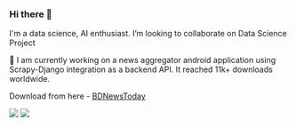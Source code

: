 ### Hi there 👋

I'm a data science, AI enthusiast. 
I’m looking to collaborate on Data Science Project

🔭 I am currently working on a news aggregator android application using Scrapy-Django integration as a backend API. It reached 11k+ downloads worldwide.

Download from here - [BDNewsToday](https://play.google.com/store/apps/details?id=com.softaholik.bdnewstoday&hl=en&gl=US)

[<img src="https://img.shields.io/badge/LinkedIn-0077B5?style=for-the-badge&logo=linkedin&logoColor=white" />](https://www.linkedin.com/in/ahmedshahriar/ "Ahmed Shahriar Sakib's LinkedIn") [<img src="https://img.shields.io/badge/Gmail-D14836?style=for-the-badge&logo=gmail&logoColor=white" />](mailto:ahmed.shahriar.sakib@gmail.com?subject=Github%20Visitor&body=Hi%20Sakib,... "ahmed.shahriar.sakib@gmail.com" )


<!--
**ahmedshahriar/ahmedshahriar** is a ✨ _special_ ✨ repository because its `README.md` (this file) appears on your GitHub profile.

Here are some ideas to get you started:
[![Sakib's github stats](https://github-readme-stats.vercel.app/api?username=ahmedshahriar&theme=blue-green)](https://github.com/ahmedshahriar)

![1](https://github-readme-stats.vercel.app/api/top-langs/?username=ahmedshahriar&theme=blue-green)

- 🔭 I’m currently working on ...
- 🌱 I’m currently learning ...
- 👯 I’m looking to collaborate on ...
- 🤔 I’m looking for help with ...
- 💬 Ask me about ...
- 📫 How to reach me: ...
- 😄 Pronouns: ...
- ⚡ Fun fact: ...
-->
